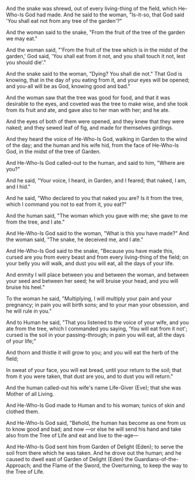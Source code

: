 
And the snake was shrewd, out of every living-thing of the field, which He-Who-Is God had made. 
And he said to the woman, "Is-it-so, that God said 'You shall eat not from any tree of the garden'?"

And the woman said to the snake, "From the fruit of the tree of the garden we may eat."

And the woman said, "'From the fruit of the tree which is in the midst of the garden,' God said, 'You shall eat from it not, and you shall touch it not, lest you should die'."

And the snake said to the woman, "Dying? You shall die not."
That God is knowing, that in the day of you eating from it, 
and your eyes will be opened; and you-all will be as God, knowing good and bad."

And the woman saw that the tree was good for food, and that it was desirable to the eyes, and coveted was the tree to make wise, and she took from its fruit and ate, and gave also to her man with her; and he ate.

And the eyes of both of them were opened, and they knew that they were naked; and they sewed leaf of fig, and made for themselves girdings.

And they heard the voice of He-Who-Is God, walking in Garden to the wind of the day; 
and the human and his wife hid, from the face of He-Who-Is God, in the midst of the tree of Garden.

And He-Who-Is God called-out to the human,
and said to him, "Where are you?"

And he said, 
"Your voice, I heard, in Garden, and I feared; 
that naked, I am, and I hid."

And he said, 
"Who declared to you that naked you are? 
Is it from the tree, which I command you not to eat from it, you eat?"

And the human said, "The woman which you gave with me; she gave to me from the tree, and I ate."

And He-Who-Is God said to the woman, "What is this you have made?" 
And the woman said, "The snake, he deceived me, and I ate."

And He-Who-Is God said to the snake, 
"Because you have made this, cursed are you 
from every beast and from every living-thing of the field; 
on your belly you will walk, 
and dust you will eat, 
all the days of your life.

And enmity I will place 
between you and between the woman, 
and between your seed and between her seed; 
he will bruise your head, 
and you will bruise his heel."

To the woman he said, 
"Multiplying, I will multiply your pain and your pregnancy; 
in pain you will birth sons; 
and to your man your obsession, 
and he will rule in you."

And to Human he said, 
"That you listened to the voice of your wife, 
and you ate from the tree, 
which I commanded you saying, 'You will eat from it not'; 
cursed is the soil in your passing-through; 
in pain you will eat, 
all the days of your life;"

And thorn and thistle it will grow to you; 
and you will eat the herb of the field;

In sweat of your face, you will eat bread, 
until your return to the soil; 
that from it you were taken, 
that dust are you, 
and to dust you will return."

And the human called-out his wife's name Life-Giver (Eve); that she was Mother of all Living.

And He-Who-Is God made to Human and to his woman; tunics of skin and clothed them.

And He-Who-Is God said, 
"Behold, the human has become as one 
from us to know good and bad; 
and now —or else he will send his hand 
and take also from the Tree of Life 
and eat and live to the-age—

And He-Who-Is God sent him from Garden of Delight (Eden); 
to serve the soil from there which he was taken.
And he drove out the human; 
and he caused to dwell east of Garden of Delight (Eden) the Guardians-of-the-Approach; 
and the Flame of the Sword, the Overturning, 
to keep the way to the Tree of Life. 